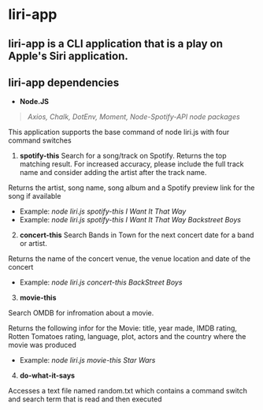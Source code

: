 # liri-app

## liri-app is a CLI application that is a play on Apple's Siri application. 

## liri-app dependencies 

* **Node.JS** 
> *Axios, Chalk, DotEnv, Moment, Node-Spotify-API node packages*

This application supports the base command of node liri.js with four command switches

1. **spotify-this**
Search for a song/track on Spotify. Returns the top matching result. For increased accuracy, please include the full track name and consider adding the artist after the track name.

Returns the artist, song name, song album and a Spotify preview link for the song if available 

* Example: *node liri.js spotify-this I Want It That Way* 
* Example: *node liri.js spotify-this I Want It That Way Backstreet Boys*

2.  **concert-this**
Search Bands in Town for the next concert date for a band or artist.

Returns the name of the concert venue, the venue location and date of the concert

* Example: *node liri.js concert-this BackStreet Boys*

3.  **movie-this**

Search OMDB for infromation about a movie.

Returns the following infor for the Movie: title, year made, IMDB rating, Rotten Tomatoes rating, language, plot, actors and the country where the movie was produced 

* Example: *node liri.js movie-this Star Wars*

4.  **do-what-it-says**

Accesses a text file named random.txt which contains a command switch and search term that is read and then executed





